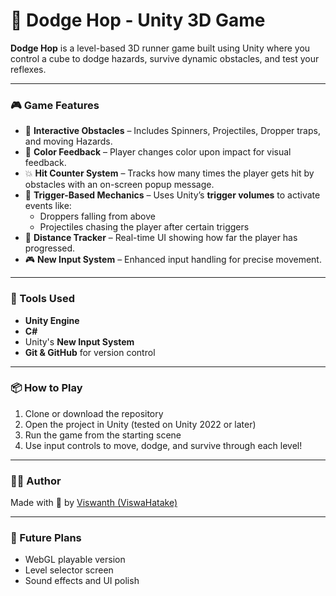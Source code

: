 # 🚀 Dodge Hop - Unity 3D Game

**Dodge Hop** is a level-based 3D runner game built using Unity where you control a cube to dodge hazards, survive dynamic obstacles, and test your reflexes.

---

### 🎮 Game Features

- 🧱 **Interactive Obstacles** – Includes Spinners, Projectiles, Dropper traps, and moving Hazards.
- 🎨 **Color Feedback** – Player changes color upon impact for visual feedback.
- 💥 **Hit Counter System** – Tracks how many times the player gets hit by obstacles with an on-screen popup message.
- 🎯 **Trigger-Based Mechanics** – Uses Unity’s **trigger volumes** to activate events like:
  - Droppers falling from above
  - Projectiles chasing the player after certain triggers
- 📏 **Distance Tracker** – Real-time UI showing how far the player has progressed.
- 🎮 **New Input System** – Enhanced input handling for precise movement.

---

### 🔧 Tools Used

- **Unity Engine**
- **C#**
- Unity's **New Input System**
- **Git & GitHub** for version control

---

### 📦 How to Play

1. Clone or download the repository
2. Open the project in Unity (tested on Unity 2022 or later)
3. Run the game from the starting scene
4. Use input controls to move, dodge, and survive through each level!

---

### 👨‍💻 Author

Made with 💙 by [Viswanth (ViswaHatake)](https://github.com/ViswaHatake)

---

### 📌 Future Plans

- WebGL playable version
- Level selector screen
- Sound effects and UI polish
